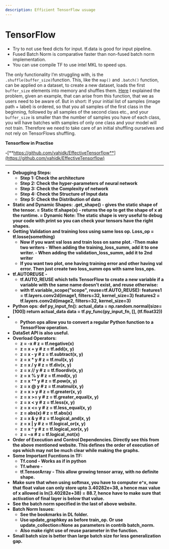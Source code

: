 ```yaml
---
description: Efficient TensorFlow usuage
---
```


# TensorFlow

* Try to not use feed dicts for input. tf.data is good for input pipeline.
* Fused Batch Norm is comparative faster than non-fused batch norm implementation.
* You can use compile TF to use intel MKL to speed ups.

The only functionality I’m struggling with, is the `.shuffle(buffer_size)`function. This, like the `map()` and `.batch()` function, can be applied on a dataset, to create a new dataset, loads the first `buffer_size` elements into memory and shuffles them. [Here](https://github.com/tensorflow/tensorflow/issues/7951#issuecomment-305435143) I explained the problem, given an example, that can arise from this function, that we as users need to be aware of. But in short: If your initial list of samples \(image path + label\) is ordered, so that you all samples of the first class in the beginning, followed by all samples of the second class etc., and your `buffer_size` is smaller than the number of samples you have of each class, you will have batches with samples of only one class and your model will not train. Therefore we need to take care of an initial shuffling ourselves and not rely on TensorFlows shuffling.





**Tensorflow in Practise**

 **-**[**https://github.com/vahidk/EffectiveTensorflow**](https://github.com/vahidk/EffectiveTensorflow)  
****

* **Debugging Steps:**
  * **Step 1: Check the architecture**
  * **Step 2: Check the hyper-parameters of neural network**
  * **Step 3: Check the Complexity of network**
  * **Step 4: Check the Structure of Input data**
  * **Step 5: Check the Distribution of data**
* **Static and Dynamic Shapes:  .get\_shape\(\) - gives the static shape of the tensor. = Static tf.shape\(x\) - returns the op to get the shape of x at the runtime.  = Dynamic  Note: The static shape is very useful to debug your code with print so you can check your tensors have the right shapes.**
* **Getting Validation and training loss using same loss op.  Loss\_op = tf.losse\(something\)**
  * **Now if you want val loss and train loss on same plot. -Then make two writers - When adding the training\_loss\_summ, add it to one writer. - When adding the validation\_loss\_summ, add it to 2nd writer**
  * **If you want two plot, one having training error and other having val error. Then just create two loss\_summ ops with same loss\_ops.** 
* **tf.AUTOREUSE -** 
  *  **tf.AUTO\_REUSE which tells TensorFlow to create a new variable if a variable with the same name doesn't exist, and reuse otherwise:**
  * **with tf.variable\_scope\("scope", reuse=tf.AUTO\_REUSE\):   features1 = tf.layers.conv2d\(image1, filters=32, kernel\_size=3\)   features2 = tf.layers.conv2d\(image2, filters=32, kernel\_size=3\)**
* **Python ops:  def py\_input\_fn\(\):     actual\_data = np.random.normal\(size=\[100\]\)     return actual\_data  data = tf.py\_func\(py\_input\_fn, \[\], \(tf.float32\)\)**
* * **Python ops allow you to convert a regular Python function to a TensorFlow operation.**
* **DataSet API is also useful.** 
* **Overload Operators:**
  * **z = -x  \# z = tf.negative\(x\)**
  * **z = x + y  \# z = tf.add\(x, y\)**
  * **z = x - y  \# z = tf.subtract\(x, y\)**
  * **z = x \* y  \# z = tf.mul\(x, y\)**
  * **z = x / y  \# z = tf.div\(x, y\)**
  * **z = x // y  \# z = tf.floordiv\(x, y\)**
  * **z = x % y  \# z = tf.mod\(x, y\)**
  * **z = x \*\* y  \# z = tf.pow\(x, y\)**
  * **z = x @ y  \# z = tf.matmul\(x, y\)**
  * **z = x &gt; y  \# z = tf.greater\(x, y\)**
  * **z = x &gt;= y  \# z = tf.greater\_equal\(x, y\)**
  * **z = x &lt; y  \# z = tf.less\(x, y\)**
  * **z = x &lt;= y  \# z = tf.less\_equal\(x, y\)**
  * **z = abs\(x\)  \# z = tf.abs\(x\)**
  * **z = x & y  \# z = tf.logical\_and\(x, y\)**
  * **z = x \| y  \# z = tf.logical\_or\(x, y\)**
  * **z = x ^ y  \# z = tf.logical\_xor\(x, y\)**
  * **z = ~x  \# z = tf.logical\_not\(x\)**
* **Order of Execution and Control Dependencies. Directly see this from the above mentioned website. This defines the order of execution of ops which may not be much clear while making the graphs.** 
* **Some Important Fucntions in TF:**
  * **Tf.cond - Works as if in python**
  * **Tf.where -** 
  * **tf.TensorArray - This allow growing tensor array, with no definite shape.**
* **Make sure that when using softmax, you have to computer e^x, now that float value can only store upto 3.40282e+38, a hence max value of x allowed is ln\(3.40282e+38\) = 88.7, hence have to make sure that activation of final layer is below that value.** 
* **See the batch norm specified in the last of above website.** 
* **Batch Norm Issues:**
  * **See the bookmarks in DL folder.** 
  * **Use update\_graphkey as before train\_op. Or use update\_collection=None as parameters in contrib batch\_norm.**
  * **Also make right use of reuse parameter in the function.**  
* **Small batch size is better than large batch size for less generalization gap.**

